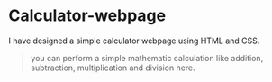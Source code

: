 # Calculator-webpage
I have designed a simple calculator webpage using HTML and CSS.
> you can perform a simple mathematic calculation like addition, subtraction, multiplication and division here.
